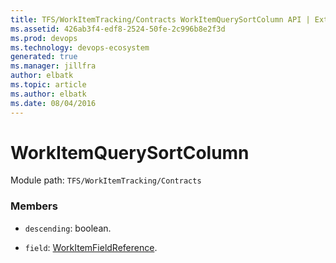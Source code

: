 ```yaml
---
title: TFS/WorkItemTracking/Contracts WorkItemQuerySortColumn API | Extensions for Azure DevOps Services
ms.assetid: 426ab3f4-edf8-2524-50fe-2c996b8e2f3d
ms.prod: devops
ms.technology: devops-ecosystem
generated: true
ms.manager: jillfra
author: elbatk
ms.topic: article
ms.author: elbatk
ms.date: 08/04/2016
---
```


# WorkItemQuerySortColumn

Module path: `TFS/WorkItemTracking/Contracts`


### Members

* `descending`: boolean. 

* `field`: [WorkItemFieldReference](../../../TFS/WorkItemTracking/Contracts/WorkItemFieldReference.md). 

